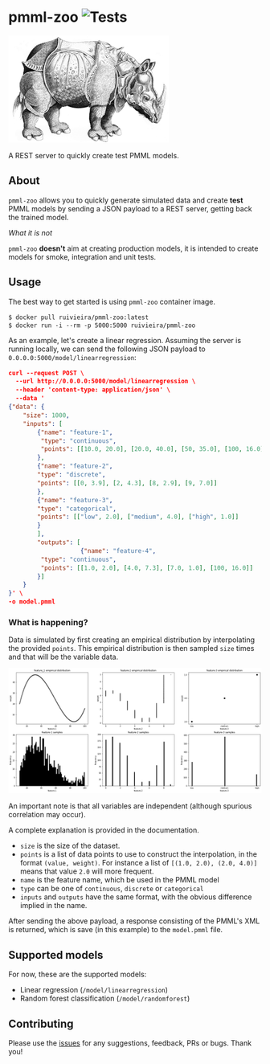 # pmml-zoo ![Tests](https://github.com/ruivieira/pmml-zoo/workflows/Tests/badge.svg)
![logo](docs/logo.png)

A REST server to quickly create test PMML models.

## About

`pmml-zoo` allows you to quickly generate simulated data and create **test** PMML models by sending a JSON payload to a REST server, getting back the trained model.

*What it is not*

`pmml-zoo` **doesn't** aim at creating production models, it is intended to create models for smoke, integration and unit tests.

## Usage

The best way to get started is using `pmml-zoo` container image.

```shell
$ docker pull ruivieira/pmml-zoo:latest
$ docker run -i --rm -p 5000:5000 ruivieira/pmml-zoo
```

As an example, let's create a linear regression.
Assuming the server is running locally, we can send the following JSON payload to `0.0.0.0:5000/model/linearregression`:

```json
curl --request POST \
  --url http://0.0.0.0:5000/model/linearregression \
  --header 'content-type: application/json' \
  --data '
{"data": {
    "size": 1000,
    "inputs": [
        {"name": "feature-1",
         "type": "continuous",
         "points": [[10.0, 20.0], [20.0, 40.0], [50, 35.0], [100, 16.0]]
        },
        {"name": "feature-2",
        "type": "discrete",
        "points": [[0, 3.9], [2, 4.3], [8, 2.9], [9, 7.0]]
        },
        {"name": "feature-3",
        "type": "categorical",
        "points": [["low", 2.0], ["medium", 4.0], ["high", 1.0]]
        }
        ],
        "outputs": [
                    {"name": "feature-4",
         "type": "continuous",
         "points": [[1.0, 2.0], [4.0, 7.3], [7.0, 1.0], [100, 16.0]]
        }]
    }
}' \
-o model.pmml 
```

### What is happening?

Data is simulated by first creating an empirical distribution by interpolating the provided `points`.
This empirical distribution is then sampled `size` times and that will be the variable data.

![plot](docs/plot.png)

An important note is that all variables are independent (although spurious correlation may occur).

A complete explanation is provided in the documentation.

- `size` is the size of the dataset.
- `points` is a list of data points to use to construct the interpolation, in the format `(value, weight)`. For instance a list of `[(1.0, 2.0), (2.0, 4.0)]` means that value `2.0` will more frequent.
- `name` is the feature name, which be used in the PMML model
- `type` can be one of `continuous`, `discrete` or `categorical`
- `inputs` and `outputs` have the same format, with the obvious difference implied in the name.

After sending the above payload, a response consisting of the PMML's XML is returned, which is save (in this example) to the `model.pmml` file.

## Supported models

For now, these are the supported models:

- Linear regression (`/model/linearregression`)
- Random forest classification (`/model/randomforest`)

## Contributing

Please use the [issues](https://github.com/ruivieira/pmml-zoo/issues) for any suggestions, feedback, PRs or bugs.
Thank you!
